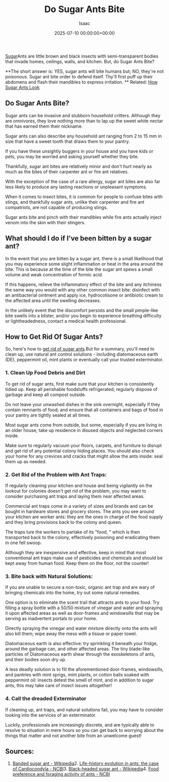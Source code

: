 ﻿---
title: Do Sugar Ants Bite
description: Sugar Ants are little brown and black insects with semi-transparent bodies that invade homes, ceilings, walls, and kitchen.
slug: /do-sugar-ants-bite/
date: 2025-07-10 00:00:00+00:00
lastmod: 2025-07-10 00:00:00+03:00
author: Isaac
categories:
- Ants
- Guide
tags:
- ants
- sugar
- ant
layout: post
---

[Sugar](https://pestpolicy.com/what-do-sugar-ants-look-like/)Ants are little brown and black insects with semi-transparent bodies that invade homes, ceilings, walls, and kitchen. But, do Sugar Ants Bite?

**The short answer is: YES, sugar ants will bite humans but; NO, they're not poisonous. Sugar ant bite order to defend itself. Thy'll first puff up their abdomens and flash their mandibles to express irritation. ** Related: [How Sugar Ants Look](https://pestpolicy.com/what-do-sugar-ants-look-like/)

##  Do Sugar Ants Bite?

Sugar ants can be invasive and stubborn household critters. Although they are omnivores, they love nothing more than to lap up the sweet white nectar that has earned them their nickname.

Sugar ants can also describe any household ant ranging from 2 to 15 mm in size that have a sweet tooth that draws them to your pantry.

If you have these unsightly buggers in your house and you have kids or pets, you may be worried and asking yourself whether they bite.

Thankfully, sugar ant bites are relatively minor and don't hurt nearly as much as the bites of their carpenter ant or fire ant relatives.

With the exception of the case of a rare allergy, sugar ant bites are also far less likely to produce any lasting reactions or unpleasant symptoms.

When it comes to insect bites, it is common for people to confuse bites with stings, and thankfully sugar ants, unlike their carpenter and fire ant compatriots, are not capable of producing stings.

Sugar ants bite and pinch with their mandibles while fire ants actually inject venom into the skin with their stingers.

##  What should I do if I've been bitten by a sugar ant?

In the event that you are bitten by a sugar ant, there is a small likelihood that you may experience some slight inflammation or heat in the area around the bite. This is because at the time of the bite the sugar ant spews a small volume and weak concentration of formic acid.

If this happens, relieve the inflammatory effect of the bite and any itchiness the same way you would with any other common insect bite: disinfect with an antibacterial ointment and apply ice, hydrocotisone or antibiotic cream to the affected area until the swelling decreases.

In the unlikely event that the discomfort persists and the small pimple-like bite swells into a blister, and/or you begin to experience breathing difficulty or lightheadedness, contact a medical health professional.

##  How to Get Rid Of Sugar Ants?

So, here's how to [get rid of sugar ants](https://pestpolicy.com/how-to-get-rid-of-sugar-ants/).But for a summary, you'll need to clean up, use natural ant control solutions - including diatomaceous earth (DE), peppermint oil, mint plants or eventually call your trusted exterminator.

###  1. Clean Up Food Debris and Dirt

To get rid of sugar ants, first make sure that your kitchen is consistently tidied up. Keep all perishable foodstuffs refrigerated; regularly dispose of garbage and keep all compost outside.

Do not leave your unwashed dishes in the sink overnight, especially if they contain remnants of food; and ensure that all containers and bags of food in your pantry are tightly sealed at all times.

Most sugar ants come from outside, but some, especially if you are living in an older house, take up residence in disused objects and neglected corners inside.

Make sure to regularly vacuum your floors, carpets, and furniture to disrupt and get rid of any potential colony hiding places. You should also check your home for any crevices and cracks that might allow the ants inside: seal them up as needed.

###  2. Get Rid of the Problem with Ant Traps:

If regularly cleaning your kitchen and house and being vigilantly on the lookout for colonies doesn't get rid of the problem, you may want to consider purchasing ant traps and laying them near affected areas.

Commercial ant traps come in a variety of sizes and brands and can be bought in hardware stores and grocery stores. The ants you see around your kitchen are worker ants: they are the ones in charge of the food supply and they bring provisions back to the colony and queen.

The traps lure the workers to partake of its "food, " which is then transported back to the colony, effectively poisoning and eradicating them in one fell swoop.

Although they are inexpensive and effective, keep in mind that most conventional ant traps make use of pesticides and chemicals and should be kept away from human food. Keep them on the floor, not the counter!

###  3. Bite back with Natural Solutions:

If you are unable to secure a non-toxic, organic ant trap and are wary of bringing chemicals into the home, try out some natural remedies.

One option is to eliminate the scent trail that attracts ants to your food. Try filling a spray bottle with a 50/50 mixture of vinegar and water and spraying it upon affected areas as well as door-frames and windowsills that may be serving as inadvertent portals to your home.

Directly spraying the vinegar and water mixture directly onto the ants will also kill them; wipe away the mess with a tissue or paper towel.

Diatomaceous earth is also effective: try sprinkling it beneath your fridge, around the garbage can, and other affected areas. The tiny blade-like particles of Diatomaceous earth shear through the exoskeletons of ants, and their bodies soon dry up.

A less deadly solution is to fill the aforementioned door-frames, windowsills, and pantries with mint sprigs, mint plants, or cotton balls soaked with peppermint oil: insects detest the smell of mint, and in addition to sugar ants, this may take care of insect issues altogether!

###  4. Call the dreaded Exterminator

If cleaning up, ant traps, and natural solutions fail, you may have to consider looking into the services of an exterminator.

Luckily, professionals are increasingly discrete, and are typically able to resolve to situation in mere hours so you can get back to worrying about the things that matter and not another bite from an unwelcome guest!

##  Sources:

1. [Banded sugar ant - Wikipedia](https://en.wikipedia.org/wiki/Black-headed_sugar_ant)2. [Life-history evolution in ants: the case of Cardiocondyla - NCBI](https://www.ncbi.nlm.nih.gov/pmc/articles/PMC5360909/)3. [Black-headed sugar ant - Wikipedia](https://en.wikipedia.org/wiki/Black-headed_sugar_ant)4. [Food preference and foraging activity of ants - NCBI](https://www.ncbi.nlm.nih.gov/pmc/articles/PMC4206238/)

